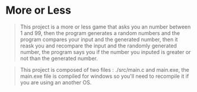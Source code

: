 # More or Less

> This project is a more or less game that asks you an number between 1 and 99, then the program generates a random numbers and the program compares your input and the generated number, then it reask you and recompare the input and the randomly generated number, the program says you if the number you inputed is greater or not than the generated number.

> This project is composed of two files : ./src/main.c and main.exe,
> the main.exe file is compiled for windows so you'll need to recompile it if you are using an another OS.
